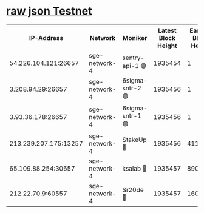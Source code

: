 
[raw json Testnet](https://rpc-check.sget.stavr.tech/sget/rpc-sget-result.json)
=


<table><tr><th>IP-Address</th><th>Network</th><th>Moniker</th><th>Latest Block Height</th><th>Earliest Block Height</th><th>Catching Up</th><th>Tx Index</th><th>Voting Power</th><th>Scan Time</th></tr><tr><td>54.226.104.121:26657</td><td>sge-network-4</td><td>sentry-api-1 🟢</td><td>1935454</td><td>1</td><td>False</td><td>on</td><td>0</td><td>2024-03-09T22:59:31.723307310UTC</td></tr><tr><td>3.208.94.29:26657</td><td>sge-network-4</td><td>6sigma-sntr-2 🟢</td><td>1935456</td><td>1</td><td>False</td><td>on</td><td>0</td><td>2024-03-09T22:59:40.949528116UTC</td></tr><tr><td>3.93.36.178:26657</td><td>sge-network-4</td><td>6sigma-sntr-1 🟢</td><td>1935456</td><td>1</td><td>False</td><td>on</td><td>0</td><td>2024-03-09T22:59:43.612722273UTC</td></tr><tr><td>213.239.207.175:13257</td><td>sge-network-4</td><td>StakeUp 🔴</td><td>1935456</td><td>411001</td><td>False</td><td>off</td><td>100</td><td>2024-03-09T22:59:40.061500644UTC</td></tr><tr><td>65.109.88.254:30657</td><td>sge-network-4</td><td>ksalab 🔴</td><td>1935457</td><td>890001</td><td>False</td><td>off</td><td>2951</td><td>2024-03-09T22:59:45.960809397UTC</td></tr><tr><td>212.22.70.9:60557</td><td>sge-network-4</td><td>Sr20de 🔴</td><td>1935457</td><td>1608978</td><td>False</td><td>on</td><td>104</td><td>2024-03-09T22:59:48.352809126UTC</td></tr></table>
